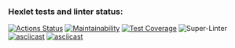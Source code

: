 ### Hexlet tests and linter status:
[![Actions Status](https://github.com/nofacez/frontend-project-lvl2/workflows/hexlet-check/badge.svg)](https://github.com/nofacez/frontend-project-lvl2/actions)
[![Maintainability](https://api.codeclimate.com/v1/badges/00420ad8aa4a76c099b7/maintainability)](https://codeclimate.com/github/nofacez/frontend-project-lvl2/maintainability)
[![Test Coverage](https://api.codeclimate.com/v1/badges/00420ad8aa4a76c099b7/test_coverage)](https://codeclimate.com/github/nofacez/frontend-project-lvl2/test_coverage)
![Super-Linter](https://github.com/nofacez/frontend-project-lvl1/workflows/lint/badge.svg)
[![asciicast](https://asciinema.org/a/G1N6G3nTF6XboMlNZ1uv7x2k9.svg)](https://asciinema.org/a/G1N6G3nTF6XboMlNZ1uv7x2k9)
[![asciicast](https://asciinema.org/a/HtU4ny4BTxy1XjSNTcS4NfhiI.svg)](https://asciinema.org/a/HtU4ny4BTxy1XjSNTcS4NfhiI)